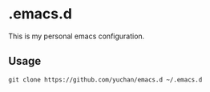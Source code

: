 # .emacs.d

This is my personal emacs configuration.

## Usage

    git clone https://github.com/yuchan/emacs.d ~/.emacs.d


